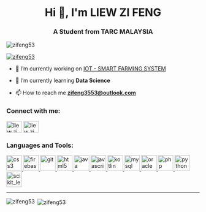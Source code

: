 <h1 align="center">Hi 👋, I'm LIEW ZI FENG</h1>
<h3 align="center">A Student from TARC MALAYSIA</h3>

<p align="left"> <img src="https://komarev.com/ghpvc/?username=zifeng53&label=Profile%20views&color=0e75b6&style=flat" alt="zifeng53" /> </p>

<p align="left"> <a href="https://github.com/ryo-ma/github-profile-trophy"><img src="https://github-profile-trophy.vercel.app/?username=zifeng53" alt="zifeng53" /></a> </p>

- 🔭 I’m currently working on [IOT - SMART FARMING SYSTEM](https://github.com/zifeng53/Smart-Farming-System)

- 🌱 I’m currently learning **Data Science**

- 📫 How to reach me **zifeng3553@outlook.com**

<h3 align="left">Connect with me:</h3>
<p align="left">
<a href="https://linkedin.com/in/liew zi feng" target="blank"><img align="center" src="https://cdn.jsdelivr.net/npm/simple-icons@3.0.1/icons/linkedin.svg" alt="liew zi feng" height="30" width="40" /></a>
<a href="https://kaggle.com/liew zi feng" target="blank"><img align="center" src="https://cdn.jsdelivr.net/npm/simple-icons@3.0.1/icons/kaggle.svg" alt="liew zi feng" height="30" width="40" /></a>
</p>

<h3 align="left">Languages and Tools:</h3>
<p align="left"> </a> <a href="https://www.w3schools.com/css/" target="_blank"> <img src="https://devicons.github.io/devicon/devicon.git/icons/css3/css3-original-wordmark.svg" alt="css3" width="40" height="40"/> </a> <a href="https://firebase.google.com/" target="_blank"> <img src="https://www.vectorlogo.zone/logos/firebase/firebase-icon.svg" alt="firebase" width="40" height="40"/> </a> <a href="https://git-scm.com/" target="_blank"> <img src="https://www.vectorlogo.zone/logos/git-scm/git-scm-icon.svg" alt="git" width="40" height="40"/> </a> <a href="https://www.w3.org/html/" target="_blank"> <img src="https://devicons.github.io/devicon/devicon.git/icons/html5/html5-original-wordmark.svg" alt="html5" width="40" height="40"/> </a> <a href="https://www.java.com" target="_blank"> <img src="https://devicons.github.io/devicon/devicon.git/icons/java/java-original-wordmark.svg" alt="java" width="40" height="40"/> </a> <a href="https://developer.mozilla.org/en-US/docs/Web/JavaScript" target="_blank"> <img src="https://devicons.github.io/devicon/devicon.git/icons/javascript/javascript-original.svg" alt="javascript" width="40" height="40"/> </a> <a href="https://kotlinlang.org" target="_blank"> <img src="https://www.vectorlogo.zone/logos/kotlinlang/kotlinlang-icon.svg" alt="kotlin" width="40" height="40"/> </a> <a href="https://www.mysql.com/" target="_blank"> <img src="https://devicons.github.io/devicon/devicon.git/icons/mysql/mysql-original-wordmark.svg" alt="mysql" width="40" height="40"/> </a> <a href="https://www.oracle.com/" target="_blank"> <img src="https://devicons.github.io/devicon/devicon.git/icons/oracle/oracle-original.svg" alt="oracle" width="40" height="40"/> </a> <a href="https://www.php.net" target="_blank"> <img src="https://devicons.github.io/devicon/devicon.git/icons/php/php-original.svg" alt="php" width="40" height="40"/> </a> <a href="https://www.python.org" target="_blank"> <img src="https://devicons.github.io/devicon/devicon.git/icons/python/python-original.svg" alt="python" width="40" height="40"/> </a> <a href="https://scikit-learn.org/" target="_blank"> <img src="https://upload.wikimedia.org/wikipedia/commons/0/05/Scikit_learn_logo_small.svg" alt="scikit_learn" width="40" height="40"/> </a> </p>
<hr/>
<p><img align="left" src="https://github-readme-stats.vercel.app/api/top-langs?username=zifeng53&show_icons=true&locale=en&layout=compact" alt="zifeng53" /></p>

<p>&nbsp;<img align="center" src="https://github-readme-stats.vercel.app/api?username=zifeng53&show_icons=true&locale=en" alt="zifeng53" /></p>
